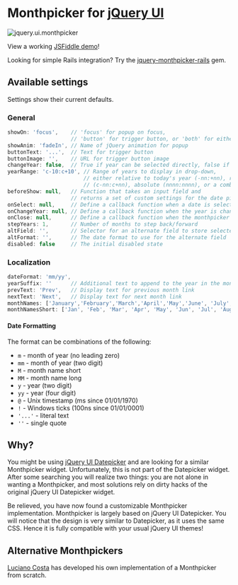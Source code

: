 # Monthpicker for [jQuery UI][]

![jquery.ui.monthpicker][jquery.ui.monthpicker-image]

View a working [JSFiddle demo](http://jsfiddle.net/HXwBv/1/)!

Looking for simple Rails integration? Try the [jquery-monthpicker-rails](https://github.com/zorab47/jquery-monthpicker-rails) gem.

## Available settings

Settings show their current defaults.

### General

```js
showOn: 'focus',    // 'focus' for popup on focus,
                    // 'button' for trigger button, or 'both' for either
showAnim: 'fadeIn', // Name of jQuery animation for popup
buttonText: '...',  // Text for trigger button
buttonImage: '',    // URL for trigger button image
changeYear: false,  // True if year can be selected directly, false if only prev/next
yearRange: 'c-10:c+10', // Range of years to display in drop-down,
                        // either relative to today's year (-nn:+nn), relative to currently displayed year
                        // (c-nn:c+nn), absolute (nnnn:nnnn), or a combination of the above (nnnn:-n)
beforeShow: null,   // Function that takes an input field and
                    // returns a set of custom settings for the date picker
onSelect: null,     // Define a callback function when a date is selected
onChangeYear: null, // Define a callback function when the year is changed
onClose: null,      // Define a callback function when the monthpicker is closed
stepYears: 1,       // Number of months to step back/forward
altField: '',       // Selector for an alternate field to store selected dates into
altFormat: '',      // The date format to use for the alternate field
disabled: false     // The initial disabled state
```

### Localization

```js
dateFormat: 'mm/yy',
yearSuffix: ''      // Additional text to append to the year in the month headers
prevText: 'Prev',   // Display text for previous month link
nextText: 'Next',   // Display text for next month link
monthNames: ['January','February','March','April','May','June', 'July','August','September','October', 'November','December'], // Names of months for drop-down and formatting
monthNamesShort: ['Jan', 'Feb', 'Mar', 'Apr', 'May', 'Jun', 'Jul', 'Aug', 'Sep', 'Oct', 'Nov', 'Dec'], // For formatting
```

#### Date Formatting

The format can be combinations of the following:

- `m`  - month of year (no leading zero)
- `mm` - month of year (two digit)
- `M`  - month name short
- `MM` - month name long
- `y`  - year (two digit)
- `yy` - year (four digit)
- `@` - Unix timestamp (ms since 01/01/1970)
- `!` - Windows ticks (100ns since 01/01/0001)
- `'...'` - literal text
- `''` - single quote

## Why?

You might be using [jQuery UI Datepicker][] and are looking for a similar Monthpicker widget. Unfortunately, this is not part of the Datepicker widget. After some searching you will realize two things: you are not alone in wanting a Monthpicker, and most solutions rely on dirty hacks of the original jQuery UI Datepicker widget.

Be relieved, you have now found a customizable Monthpicker implementation. Monthpicker is largely based on jQuery UI Datepicker. You will notice that the design is very similar to Datepicker, as it uses the same CSS. Hence it is fully compatible with your usual jQuery UI themes!


## Alternative Monthpickers

[Luciano Costa][] has developed his own implementation of a Monthpicker from scratch.

[jQuery UI]: http://jqueryui.com
[jQuery UI Datepicker]: http://jqueryui.com/demos/datepicker/
[jquery.ui.monthpicker-image]: http://i.imgur.com/wWCel0I.png
[Luciano Costa]: https://github.com/lucianocosta/jquery.mtz.monthpicker
